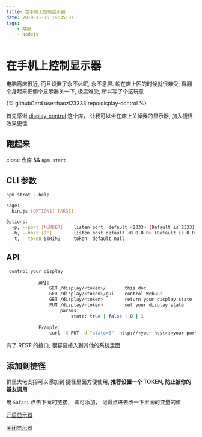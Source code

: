 ```yaml
---
title: 在手机上控制显示器
date: 2019-11-15 19:35:07
tags:
	- 瞎搞
	- Nodejs
---
```




# 在手机上控制显示器

电脑离床很近, 而且设置了永不休眠, 永不息屏. 躺在床上困的时候就很难受, 得翻个身起来把倆个显示器关一下, 极度难受, 所以写了个这玩意

{% githubCard user:haozi23333 repo:display-control %}

首先感谢 [display-control](https://github.com/SynergiTech/display-control) 这个库， 让我可以坐在床上关掉我的显示器, 加入捷径效果更佳

<!--more-->


## 跑起来
clone 仓库 && `npm start`
## CLI 参数

`npm strat --help`

```sh
sage:
  bin.js [OPTIONS] [ARGS]

Options:
  -p, --port [NUMBER]    listen port  default <2333> (Default is 2333)
  -h, --host [IP]        listen host default <0.0.0.0> (Default is 0.0.0.0)
  -t, --token STRING     token  default null
```
## API


```sh
 control your display
            
            API:
            	GET /display/<token>/       this doc
                GET /display/<token>/gui    control WebGui
                GET /display/<token>        return your display state
                PUT /display/<token>        set your display state
                    params: 
                        state: true | false | 0 | 1
        
            Example:
                curl -X PUT -d "state=0"  http://<your host>:<your port>/display 
```

有了 REST 的接口, 很容易接入到其他的系统里面

## 添加到捷径

群里大佬支招可以添加到 捷径里面方便使用, **推荐设置一个 TOKEN, 防止被你的基友调用**

用 `Safari` 点击下面的链接， 即可添加， 记得点进去改一下里面的变量的值

[开启显示器](https://www.icloud.com/shortcuts/5e0ae27eea014a58aca99df5e35d53e3)

[关闭显示器](https://www.icloud.com/shortcuts/05a508650d8a46f08bb28713a4056cf5)

